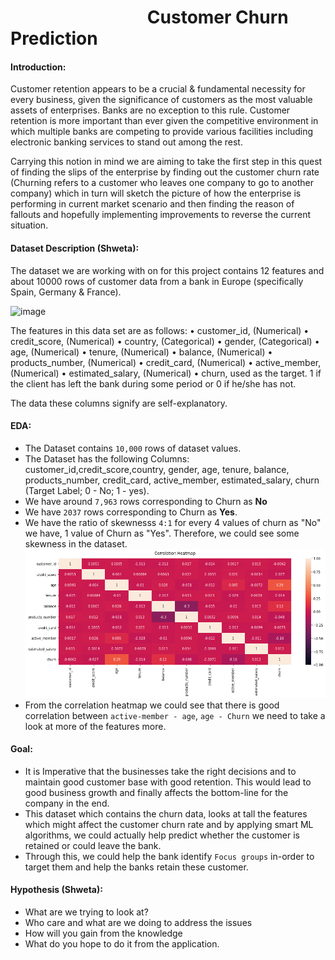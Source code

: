 # &nbsp; &nbsp; &nbsp;&nbsp; &nbsp; &nbsp; &nbsp; &nbsp; &nbsp; &nbsp; &nbsp; &nbsp; &nbsp; &nbsp; &nbsp; &nbsp; &nbsp; Customer Churn Prediction

#### Introduction:

Customer retention appears to be a crucial & fundamental necessity for every business, given the significance of customers as the most valuable assets of enterprises. Banks are no exception to this rule.  Customer retention is more important than ever given the competitive environment in which multiple banks are competing to provide various facilities including electronic banking services to stand out among the rest.

Carrying this notion in mind we are aiming to take the first step in this quest of finding the slips of the enterprise by finding out the customer churn rate (Churning refers to a customer who leaves one company to go to another company) which in turn will sketch the picture of how the enterprise is performing in current market scenario and then finding the reason of fallouts and hopefully implementing improvements to reverse the current situation. 

#### Dataset Description (Shweta):

The dataset we are working with on for this project contains 12 features and about 10000 rows of customer data from a bank in Europe (specifically Spain, Germany & France).

   <img width="654" alt="image" src="https://user-images.githubusercontent.com/102252835/183488857-40f0c92b-beb5-4a71-bfb7-10c556647c2e.png">

The features in this data set are as follows:
•	customer_id, (Numerical)
•	credit_score, (Numerical)
•	country, (Categorical) 
•	gender, (Categorical)
•	age, (Numerical)
•	tenure, (Numerical)
•	balance, (Numerical)
•	products_number, (Numerical)
•	credit_card, (Numerical)
•	active_member, (Numerical)
•	estimated_salary, (Numerical)
•	churn, used as the target. 1 if the client has left the bank during some period or 0 if he/she has not.

The data these columns signify are self-explanatory.

#### EDA:

- The Dataset contains `10,000` rows of dataset values.
- The Dataset has the following Columns: customer_id,credit_score,country, gender, age, tenure, balance, products_number, credit_card, active_member, estimated_salary, churn (Target Label; 0 - No; 1 - yes).
- We have around `7,963` rows corresponding to Churn as **No**
- We have `2037` rows corresponding to Churn as **Yes**.
- We have the ratio of skewnesss `4:1` for every 4 values of churn as "No" we have, 1 value of Churn as "Yes". Therefore, we could see some skewness in the dataset.
![Churn Label Correlation](img/correlation_bank.png)
- From the correlation heatmap we could see that there is good correlation between `active-member - age`, `age - Churn` we need to take a look at more of the features more.


#### Goal:

- It is Imperative that the businesses take the right decisions and to maintain good customer base with good retention. This would lead to good business growth and finally affects the bottom-line for the company in the end.
- This dataset which contains the churn data, looks at tall the features which might affect the customer churn rate and by applying smart ML algorithms, we could actually help predict whether the customer is retained or could leave the bank. 
- Through this, we could help the bank identify `Focus groups` in-order to target them and help the banks retain these customer.

#### Hypothesis (Shweta):

- What are we trying to look at?
- Who care and what are we doing to address the issues
- How will you gain from the knowledge
- What do you hope to do it from the application.
